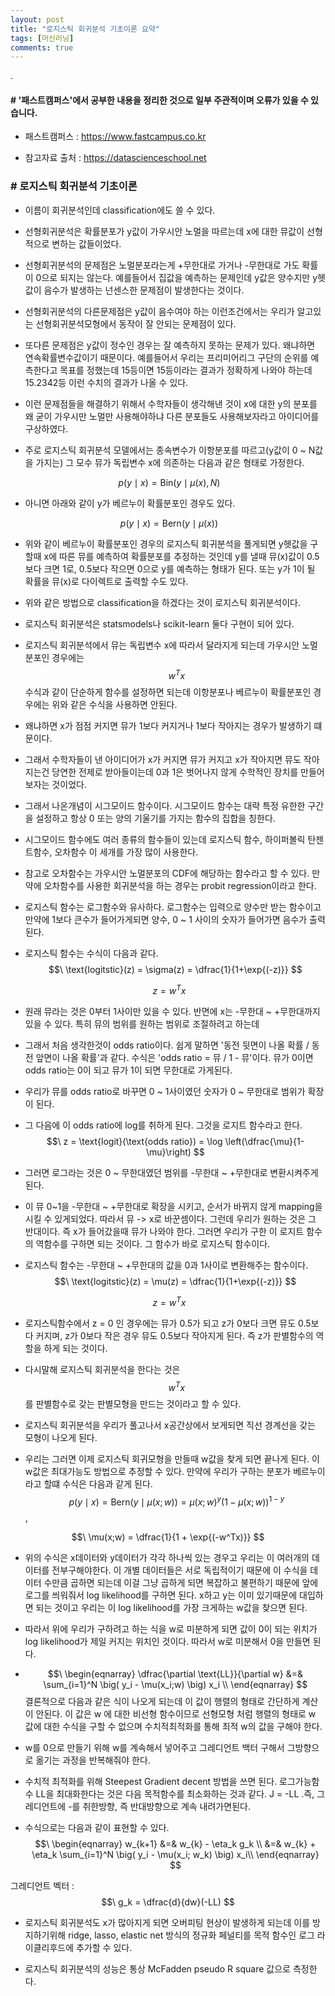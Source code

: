 ```yaml
---
layout: post
title: "로지스틱 회귀분석 기초이론 요약"
tags: [머신러닝]
comments: true
---
```


.

#### # '패스트캠퍼스'에서 공부한 내용을 정리한 것으로 일부 주관적이며 오류가 있을 수 있습니다.

- 패스트캠퍼스 : https://www.fastcampus.co.kr

- 참고자료 출처 : https://datascienceschool.net


### # 로지스틱 회귀분석 기초이론


- 이름이 회귀분석인데 classification에도 쓸 수 있다.


- 선형회귀분석은 확률분포가 y값이 가우시안 노멀을 따르는데 x에 대한 뮤값이 선형적으로 변하는 값들이었다.


- 선형회귀분석의 문제점은 노멀분포라는게 +무한대로 가거나 -무한대로 가도 확률이 0으로 되지는 않는다. 예를들어서 집값을 예측하는 문제인데 y값은 양수지만 y헷값이 음수가 발생하는 넌센스한 문제점이 발생한다는 것이다.


- 선형회귀분석의 다른문제점은 y값이 음수여야 하는 이런조건에서는 우리가 알고있는 선형회귀분석모형에서 동작이 잘 안되는 문제점이 있다. 


- 또다른 문제점은 y값이 정수인 경우는 잘 예측하지 못하는 문제가 있다. 왜냐하면 연속확률변수값이기 때문이다. 예를들어서 우리는 프리미어리그 구단의 순위를 예측한다고 목표를 정했는데 15등이면 15등이라는 결과가 정확하게 나와야 하는데 15.2342등 이런 수치의 결과가 나올 수 있다. 


- 이런 문제점들을 해결하기 위해서 수학자들이 생각해낸 것이 x에 대한 y의 분포를 왜 굳이 가우시만 노멀만 사용해야하냐 다른 분포들도 사용해보자라고 아이디어를 구상하였다.


- 주로 로지스틱 회귀분석 모델에서는 종속변수가 이항분포를 따르고(y값이 0 ~ N값을 가지는) 그 모수 뮤가 독립변수 x에 의존하는 다음과 같은 형태로 가정한다.

$$\ p(y \mid x) = \text{Bin} (y \mid \mu(x), N) $$


- 아니면 아래와 같이 y가 베르누이 확률분포인 경우도 있다.

$$\ p(y \mid x) = \text{Bern} (y \mid  \mu(x) ) $$

- 위와 같이 베르누이 확률분포인 경우의 로지스틱 회귀분석을 풀게되면 y헷값을 구할때 x에 따른 뮤를 예측하여 확률분포를 추정하는 것인데 y를 낼때 뮤(x)값이 0.5보다 크면 1로, 0.5보다 작으면 0으로 y를 예측하는 형태가 된다. 또는 y가 1이 될 확률을 뮤(x)로 다이렉트로 출력할 수도 있다.


- 위와 같은 방법으로 classification을 하겠다는 것이 로지스틱 회귀분석이다.


- 로지스틱 회귀분석은 statsmodels나 scikit-learn 둘다 구현이 되어 있다.


- 로지스틱 회귀분석에서 뮤는 독립변수 x에 따라서 달라지게 되는데 가우시안 노멀분포인 경우에는  $$\ w^Tx $$ 수식과 같이 단순하게 함수를 설정하면 되는데 이항분포나 베르누이 확률분포인 경우에는 위와 같은 수식을 사용하면 안된다.


- 왜냐하면 x가 점점 커지면 뮤가 1보다 커지거나 1보다 작아지는 경우가 발생하기 떄문이다.


- 그래서 수학자들이 낸 아이디어가 x가 커지면 뮤가 커지고 x가 작아지면 뮤도 작아지는건 당연한 전제로 받아들이는데 0과 1은 벗어나지 않게 수학적인 장치를 만들어보자는 것이었다.


- 그래서 나온개념이 시그모이드 함수이다. 시그모이드 함수는 대략 특정 유한한 구간을 설정하고 항상 0 또는 양의 기울기를 가지는 함수의 집합을 칭한다.


- 시그모이드 함수에도 여러 종류의 함수들이 있는데 로지스틱 함수, 하이퍼볼릭 탄젠트함수, 오차함수 이 세개를 가장 많이 사용한다.


- 참고로 오차함수는 가우시안 노멀분포의 CDF에 해당하는 함수라고 할 수 있다. 만약에 오차함수를 사용한 회귀분석을 하는 경우는 probit regression이라고 한다.


- 로지스틱 함수는 로그함수와 유사하다. 로그함수는 입력으로 양수만 받는 함수이고 만약에 1보다 큰수가 들어가게되면 양수, 0 ~ 1 사이의 숫자가 들어가면 음수가 출력된다.


- 로지스틱 함수는 수식이 다음과 같다. $$\ \text{logitstic}(z) = \sigma(z) = \dfrac{1}{1+\exp{(-z)}} $$

$$\ z = w^Tx $$

- 원래 뮤라는 것은 0부터 1사이만 있을 수 있다. 반면에 x는 -무한대 ~ +무한대까지 있을 수 있다. 특히 뮤의 범위를 원하는 범위로 조절하려고 하는데


- 그래서 처음 생각한것이 odds ratio이다. 쉽게 말하면 '동전 뒷면이 나올 확률 / 동전 앞면이 나올 확률'과 같다. 수식은 'odds ratio = 뮤 / 1 - 뮤'이다. 뮤가 0이면 odds ratio는 0이 되고 뮤가 1이 되면 무한대로 가게된다.


- 우리가 뮤를 odds ratio로 바꾸면 0 ~ 1사이였던 숫자가 0 ~ 무한대로 범위가 확장이 된다.


- 그 다음에 이 odds ratio에 log를 취하게 된다. 그것을 로지트 함수라고 한다.
$$\ z = \text{logit}(\text{odds ratio}) = \log \left(\dfrac{\mu}{1-\mu}\right) $$


- 그러면 로그라는 것은 0 ~ 무한대였던 범위를 -무한대 ~ +무한대로 변환시켜주게 된다.


- 이 뮤 0~1을 -무한대 ~ +무한대로 확장을 시키고, 순서가 바뀌지 않게 mapping을 시킬 수 있게되었다. 따라서 뮤 -> x로 바꾼셈이다. 그런데 우리가 원하는 것은 그 반대이다. 즉 x가 들어갔을때 뮤가 나와야 한다. 그러면 우리가 구한 이 로지트 함수의 역함수를 구하면 되는 것이다. 그 함수가 바로 로지스틱 함수이다.


- 로지스틱 함수는 -무한대 ~ +무한대의 값을 0과 1사이로 변환해주는 함수이다.  $$\ \text{logitstic}(z) = \mu(z) = \dfrac{1}{1+\exp{(-z)}} $$

$$\ z = w^Tx $$

- 로지스틱함수에서 z = 0 인 경우에는 뮤가 0.5가 되고 z가 0보다 크면 뮤도 0.5보다 커지며, z가 0보다 작은 경우 뮤도 0.5보다 작아지게 된다. 즉 z가 판별함수의 역할을 하게 되는 것이다.


- 다시말해 로지스틱 회귀분석을 한다는 것은 $$\ w^Tx $$를 판별함수로 갖는 판별모형을 만드는 것이라고 할 수 있다.


- 로지스틱 회귀분석을 우리가 풀고나서 x공간상에서 보게되면 직선 경계선을 갖는 모형이 나오게 된다.


- 우리는 그러면 이제 로지스틱 회귀모형을 만들때 w값을 찾게 되면 끝나게 된다. 이 w값은 최대가능도 방법으로 추정할 수 있다. 만약에 우리가 구하는 분포가 베르누이라고 할떄 수식은 다음과 같게 된다. $$\ p(y \mid x) = \text{Bern} (y \mid  \mu(x;w) ) = \mu(x;w)^y ( 1 - \mu(x;w) )^{1-y} $$,

$$\ \mu(x;w) = \dfrac{1}{1 + \exp{(-w^Tx)}} $$


- 위의 수식은 x데이터와 y데이터가 각각 하나씩 있는 경우고 우리는 이 여러개의 데이터를 전부구해야한다. 이 개별 데이터들은 서로 독립적이기 때문에 이 수식을 데이터 수만큼 곱하면 되는데 이걸 그냥 곱하게 되면 복잡하고 불편하기 때문에 앞에 로그를 씌워줘서 log likelihood를 구하면 된다. x하고 y는 이미 있기때문에 대입하면 되는 것이고 우리는 이 log likelihood를 가장 크게하는 w값을 찾으면 된다.


- 따라서 위에 우리가 구하려고 하는 식을 w로 미분하게 되면 값이 0이 되는 위치가 log likelihood가 제일 커지는 위치인 것이다. 따라서 w로 미분해서 0을 만들면 된다.


- $$\ \begin{eqnarray}
\dfrac{\partial \text{LL}}{\partial w} 
&=& \sum_{i=1}^N \big( y_i  - \mu(x_i;w) \big) x_i \\
\end{eqnarray} $$ 결론적으로 다음과 같은 식이 나오게 되는데 이 값이 행렬의 형태로 간단하게 계산이 안된다. 이 값은  w 에 대한 비선형 함수이므로 선형모형 처럼 행렬의 형태로 w 값에 대한 수식을 구할 수 없으며 수치적최적화를 통해 최적 w의 값을 구해야 한다.


- w를 0으로 만들기 위해 w를 계속해서 넣어주고 그레디언트 백터 구해서 그방향으로 옮기는 과정을 반복해줘야 한다.


- 수치적 최적화를 위해 Steepest Gradient decent 방법을 쓰면 된다. 로그가능함수 LL을 최대화한다는 것은 다음 목적함수를 최소화하는 것과 같다. J = -LL .즉, 그레디언트에 -를 취한방향, 즉 반대방향으로 계속 내려가면된다.


- 수식으로는 다음과 같이 표현할 수 있다.$$\ \begin{eqnarray}
w_{k+1} 
&=& w_{k} - \eta_k g_k \\
&=& w_{k} + \eta_k \sum_{i=1}^N \big( y_i  - \mu(x_i; w_k) \big) x_i\\
\end{eqnarray} $$

그레디언트 벡터 : $$\ g_k = \dfrac{d}{dw}(-LL) $$


- 로지스틱 회귀분석도 x가 많아지게 되면 오버피팅 현상이 발생하게 되는데 이를 방지하기위해 ridge, lasso, elastic net 방식의 정규화 페널티를 목적 함수인 로그 라이클리후드에 추가할 수 있다.


- 로지스틱 회귀분석의 성능은 통상 McFadden pseudo R square 값으로 측정한다.
